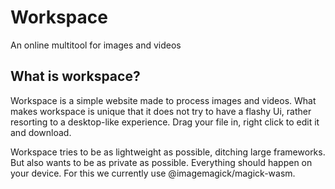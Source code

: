 # Workspace
An online multitool for images and videos

## What is workspace?

Workspace is a simple website made to process images and videos.
What makes workspace is unique that it does not try to have a flashy Ui, rather resorting to a desktop-like experience. Drag your file in, right click to edit it and download.

Workspace tries to be as lightweight as possible, ditching large frameworks. But also wants to be as private as possible. Everything should happen on your device. For this we currently use @imagemagick/magick-wasm.
